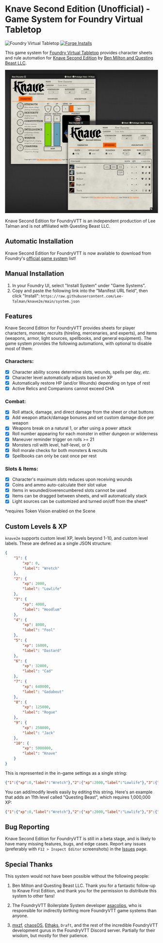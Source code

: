 # Knave Second Edition (Unofficial) - Game System for Foundry Virtual Tabletop
![Foundry Virtual Tabletop](https://img.shields.io/badge/foundry-v12-green)
[![Forge Installs](https://img.shields.io/badge/dynamic/json?label=Forge%20Installs&query=package.installs&suffix=%25&url=https%3A%2F%2Fforge-vtt.com%2Fapi%2Fbazaar%2Fpackage%2Fknave2e&colorB=4aa94a)](https://forge-vtt.com/bazaar#package=knave2e)

This game system for [Foundry Virtual Tabletop](https://foundryvtt.com/) provides character sheets and rule automation for [Knave Second Edition](https://www.kickstarter.com/projects/questingbeast/knave-rpg-second-edition) by [Ben Milton and Questing Beast LLC](https://questingbeast.substack.com/). 

![Sheet Screenshot](./assets/sheet-screenshot.png)

Knave Second Edition for FoundryVTT is an independent production of Lee Talman and is not affiliated with Questing Beast LLC. 

## Automatic Installation
Knave Second Edition for FoundryVTT is now available to download from Foundry's [official game system](https://foundryvtt.com/packages/knave2e) list!

## Manual Installation
1. In your Foundry UI, select "Install System" under "Game Systems".
2. Copy and paste the following link into the "Manifest URL field", then click "Install":
`https://raw.githubusercontent.com/Lee-Talman/knave2e/main/system.json`


## Features
Knave Second Edition for FoundryVTT provides sheets for player characters, monster, recruits (hireling, mercenaries, and experts), and items (weapons, armor, light sources, spellbooks, and general equipment). The game system provides the following automations, with optional to disable most of them:

### Characters:
- [x] Character ability scores determine slots, wounds, spells per day, *etc*.
- [x] Character level automatically adjusts based on XP
- [x] Automatically restore HP (and/or Wounds) depending on type of rest
- [x] Active Relics and Companions cannot exceed CHA

### Combat:
- [x] Roll attack, damage, and direct damage from the sheet or chat buttons
- [x] Add weapon attack/damage bonuses and set custom damage dice per weapon
- [x] Weapons break on a natural 1, or after using a power attack
- [x] Roll number appearing for each monster in either dungeon or wilderness
- [x] Maneuver reminder trigger on rolls >= 21
- [x] Monsters roll with level, half-level, or 0
- [x] Roll morale checks for both monsters & recruits
- [x] Spellbooks can only be cast once per rest

### Slots & Items:
- [x] Character's maximum slots reduces upon receiving wounds
- [x] Coins and ammo auto-calculate their slot value 
- [x] Items in wounded/overencumbered slots cannot be used
- [x] Items can be dragged between sheets, and will automatically stack
- [x] Light sources can be customized and turned on/off from the sheet*

*requires Token Vision enabled on the Scene

## Custom Levels & XP
`knave2e` supports custom level XP, levels beyond 1-10, and custom level labels. These are defined as a single JSON structure:

```json
{
    "1": {
        "xp": 0,
        "label": "Wretch"
    },
    "2": {
        "xp": 2000,
        "label": "Lowlife"
    },
    "3": {
        "xp": 4000,
        "label": "Hoodlum"
    },
    "4": {
        "xp": 8000,
        "label": "Fool"
    },
    "5": {
        "xp": 16000,
        "label": "Dastard"
    },
    "6": {
        "xp": 32000,
        "label": "Cad"
    },
    "7": {
        "xp": 640000,
        "label": "Gadabout"
    },
    "8": {
        "xp": 125000,
        "label": "Rogue"
    },
    "9": {
        "xp": 250000,
        "label": "Jack"
    },
    "10": {
        "xp": 5000000,
        "label": "Knave"
    }
}
```

This is represented in the in-game settings as a single string:

```json
{"1":{"xp":0,"label":"Wretch"},"2":{"xp":2000,"label":"Lowlife"},"3":{"xp":4000,"label":"Hoodlum"},"4":{"xp":8000,"label":"Fool"},"5":{"xp":16000,"label":"Dastard"},"6":{"xp":32000,"label":"Cad"},"7":{"xp":64000,"label":"Gadabout"},"8":{"xp":125000,"label":"Rogue"},"9":{"xp":250000,"label":"Jack"},"10":{"xp":500000,"label":"Knave"}}
```

You can add/modify levels easily by editing this string. Here's an example that adds an 11th level called "Questing Beast", which requires 1,000,000 XP:

```json
{"1":{"xp":0,"label":"Wretch"},"2":{"xp":2000,"label":"Lowlife"},"3":{"xp":4000,"label":"Hoodlum"},"4":{"xp":8000,"label":"Fool"},"5":{"xp":16000,"label":"Dastard"},"6":{"xp":32000,"label":"Cad"},"7":{"xp":64000,"label":"Gadabout"},"8":{"xp":125000,"label":"Rogue"},"9":{"xp":250000,"label":"Jack"},"10":{"xp":500000,"label":"Knave"},"11":{"xp":1000000,"label":"Questing Beast"}}
```

## Bug Reporting
Knave Second Edition for FoundryVTT is still in a beta stage, and is likely to have many missing features, bugs, and edge cases. Report any issues (preferably with `F12 > Inspect Editor` screenshots) in the [Issues](https://github.com/Lee-Talman/knave2e/issues) page.

## Special Thanks
This system would not have been possible without the following people:
1. Ben Milton and Questing Beast LLC. Thank you for a fantastic follow-up to Knave First Edition, and thank you for the permission to distribute this system to other fans!

2. The FoundryVTT Boilerplate System developer [asacolips](https://github.com/asacolips), who is responsible for indirectly birthing more FoundryVTT game systems than anyone.

3. [mxzf](https://gitlab.com/mxzf), [chaosOS](https://github.com/JPMeehan), [Ethaks](https://github.com/Ethaks), `Draft`, and the rest of the incredible FoundryVTT development gurus in the FoundryVTT Discord server. Partially for their wisdom, but mostly for their patience.


